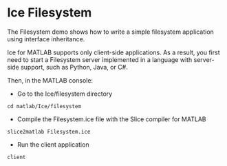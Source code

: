 # Ice Filesystem

The Filesystem demo shows how to write a simple filesystem application using interface inheritance.

Ice for MATLAB supports only client-side applications. As a result, you first need to start a Filesystem server
implemented in a language with server-side support, such as Python, Java, or C#.

Then, in the MATLAB console:

- Go to the Ice/filesystem directory

```shell
cd matlab/Ice/filesystem
```

- Compile the Filesystem.ice file with the Slice compiler for MATLAB

```shell
slice2matlab Filesystem.ice
```

- Run the client application

```shell
client
```
